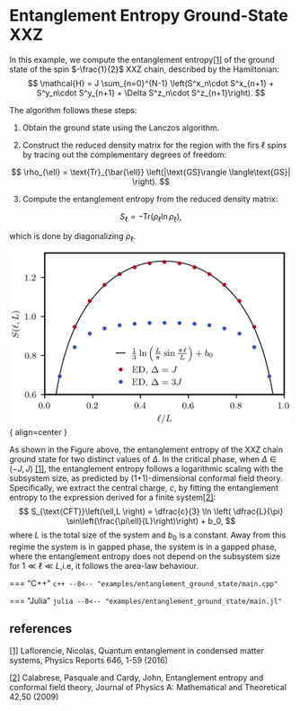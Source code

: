 # Entanglement Entropy Ground-State XXZ

In this example, we compute the entanglement entropy[[1]](#1) of the ground state of the spin $-\frac{1}{2}$ XXZ chain, described by the Hamiltonian:
$$
\mathcal{H} = J \sum_{n=0}^{N-1} \left(S^x_n\cdot S^x_{n+1} + S^y_n\cdot S^y_{n+1} + \Delta S^z_n\cdot S^z_{n+1}\right). 
$$

The algorithm follows these steps:

1. Obtain the ground state using the Lanczos algorithm.

2. Construct the reduced density matrix for the region with the firs $\ell$ spins by tracing out the complementary degrees of freedom:

$$
\rho_{\ell} = \text{Tr}_{\bar{\ell}} \left(|\text{GS}\rangle \langle\text{GS}| \right).
$$ 

3. Compute the entanglement entropy from the reduced density matrix:

$$
S_\ell = -\text{Tr}\left( \rho_\ell \ln \rho_\ell  \right),
$$

which is done by diagonalizing $\rho_\ell$.

![Image title](../img/entanglement_entropy_ground_state.png){ align=center }

As shown in the Figure above, the entanglement entropy of the XXZ chain ground state for two distinct values of $\Delta$. In the critical phase, when  $\Delta \in (-J,J)$ [[1]](#1), the entanglement entropy follows a logarithmic scaling with the subsystem size, as predicted by (1+1)-dimensional conformal field theory. Specifically, we extract the central charge, $c$, by fitting the entanglement entropy to the expression derived for a finite system[[2]](#2):
$$
S_{\text{CFT}}\left(\ell,L \right) = \dfrac{c}{3} \ln \left( \dfrac{L}{\pi} \sin\left(\frac{\pi\ell}{L}\right)\right) + b_0,
$$
where $L$ is the total size of the system and $b_0$ is a constant. Away from this regime the system is in gapped phase, the system is in a gapped phase, where the entanglement entropy does not depend on the subsystem size for $1\ll\ell\ll L$,i.e, it follows the area-law behaviour.

=== "C++"
	```c++
	--8<-- "examples/entanglement_ground_state/main.cpp"
	```

=== "Julia"
	```julia
	--8<-- "examples/entanglement_ground_state/main.jl"
	```
	
## references
<a id="1" href="https://www.sciencedirect.com/science/article/pii/S0370157316301582?ref=cra_js_challenge&fr=RR-1">[1]</a>
Laflorencie, Nicolas, Quantum entanglement in condensed matter systems, Physics Reports 646, 1-59 (2016)

<a id="2" href="https://iopscience.iop.org/article/10.1088/1751-8113/42/50/504005">[2]</a>
Calabrese, Pasquale and Cardy, John, Entanglement entropy and conformal field theory, Journal of Physics A: Mathematical and Theoretical  42,50 (2009) 
